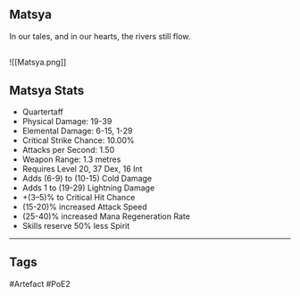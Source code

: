 ## Matsya
In our tales, and in our hearts, the rivers still flow.
##
![[Matsya.png]]
## Matsya Stats
- Quartertaff
- Physical Damage: 19-39
- Elemental Damage: 6-15, 1-29
- Critical Strike Chance: 10.00%
- Attacks per Second: 1.50
- Weapon Range: 1.3 metres
- Requires Level 20, 37 Dex, 16 Int
- Adds (6-9) to (10-15) Cold Damage
- Adds 1 to (19-29) Lightning Damage
- +(3–5)% to Critical Hit Chance
- (15-20)% increased Attack Speed
- (25-40)% increased Mana Regeneration Rate
- Skills reserve 50% less Spirit


---
## Tags
#Artefact
#PoE2